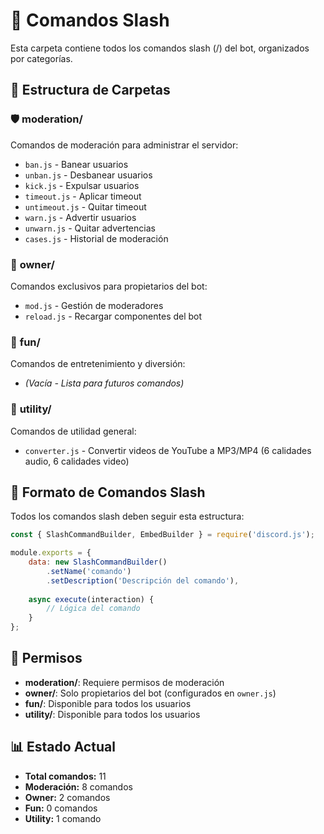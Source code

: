 # 📁 Comandos Slash

Esta carpeta contiene todos los comandos slash (/) del bot, organizados por categorías.

## 📂 Estructura de Carpetas

### 🛡️ **moderation/**
Comandos de moderación para administrar el servidor:
- `ban.js` - Banear usuarios
- `unban.js` - Desbanear usuarios
- `kick.js` - Expulsar usuarios
- `timeout.js` - Aplicar timeout
- `untimeout.js` - Quitar timeout
- `warn.js` - Advertir usuarios
- `unwarn.js` - Quitar advertencias
- `cases.js` - Historial de moderación

### 👑 **owner/**
Comandos exclusivos para propietarios del bot:
- `mod.js` - Gestión de moderadores
- `reload.js` - Recargar componentes del bot

### 🎉 **fun/**
Comandos de entretenimiento y diversión:
- *(Vacía - Lista para futuros comandos)*

### 🔧 **utility/**
Comandos de utilidad general:
- `converter.js` - Convertir videos de YouTube a MP3/MP4 (6 calidades audio, 6 calidades video)

## 📝 Formato de Comandos Slash

Todos los comandos slash deben seguir esta estructura:

```javascript
const { SlashCommandBuilder, EmbedBuilder } = require('discord.js');

module.exports = {
    data: new SlashCommandBuilder()
        .setName('comando')
        .setDescription('Descripción del comando'),
    
    async execute(interaction) {
        // Lógica del comando
    }
};
```

## 🔐 Permisos

- **moderation/**: Requiere permisos de moderación
- **owner/**: Solo propietarios del bot (configurados en `owner.js`)
- **fun/**: Disponible para todos los usuarios
- **utility/**: Disponible para todos los usuarios

## 📊 Estado Actual

- **Total comandos:** 11
- **Moderación:** 8 comandos
- **Owner:** 2 comandos
- **Fun:** 0 comandos
- **Utility:** 1 comando
